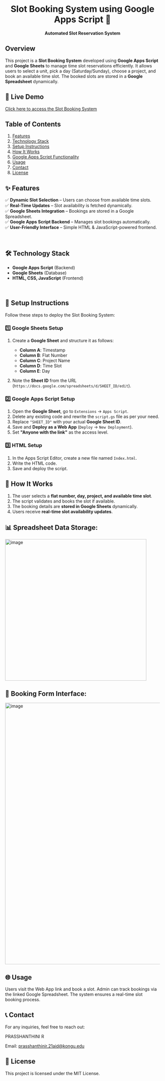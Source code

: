 <div align="center">

# Slot Booking System using Google Apps Script 📅
**Automated Slot Reservation System**

</div>

## Overview  
This project is a **Slot Booking System** developed using **Google Apps Script** and **Google Sheets** to manage time slot reservations efficiently. It allows users to select a unit, pick a day (Saturday/Sunday), choose a project, and book an available time slot. The booked slots are stored in a **Google Spreadsheet** dynamically.


## 🔗 Live Demo  
[Click here to access the Slot Booking System](https://script.google.com/macros/s/AKfycbwuK9h1SlG3tEuYWez6f3cV4FoptmXGPnrD1ZnUoTlpCmpD30d2IQf-sY_ciOSeTKOk/exec) 


## Table of Contents  
1. [Features](#features)  
2. [Technology Stack](#technology-stack)  
3. [Setup Instructions](#setup-instructions)  
4. [How It Works](#how-it-works)  
5. [Google Apps Script Functionality](#google-apps-script-functionality)  
6. [Usage](#usage)  
7. [Contact](#contact)  
8. [License](#license)  


## ✨ Features  
✅ **Dynamic Slot Selection** – Users can choose from available time slots.  
✅ **Real-Time Updates** – Slot availability is fetched dynamically.  
✅ **Google Sheets Integration** – Bookings are stored in a Google Spreadsheet.  
✅ **Google Apps Script Backend** – Manages slot bookings automatically.  
✅ **User-Friendly Interface** – Simple HTML & JavaScript-powered frontend.  

<br>

## 🛠 Technology Stack  
- **Google Apps Script** (Backend)  
- **Google Sheets** (Database)  
- **HTML, CSS, JavaScript** (Frontend)  

<br>

## 📌 Setup Instructions  
Follow these steps to deploy the Slot Booking System:

### 1️⃣ Google Sheets Setup  
1. Create a **Google Sheet** and structure it as follows:  
   - **Column A**: Timestamp  
   - **Column B**: Flat Number  
   - **Column C**: Project Name  
   - **Column D**: Time Slot  
   - **Column E**: Day  

2. Note the **Sheet ID** from the URL (`https://docs.google.com/spreadsheets/d/SHEET_ID/edit`).  

### 2️⃣ Google Apps Script Setup  
1. Open the **Google Sheet**, go to `Extensions` → `Apps Script`.  
2. Delete any existing code and rewrite the `script.gs` file as per your need.  
3. Replace `"SHEET_ID"` with your actual **Google Sheet ID**.  
4. Save and **Deploy as a Web App** (`Deploy` → `New Deployment`).  
5. Set **"Anyone with the link"** as the access level.  

### 3️⃣ HTML Setup  
1. In the Apps Script Editor, create a new file named `Index.html`.  
2. Write the HTML code. 
3. Save and deploy the script.  

## 🎯 How It Works  
1. The user selects a **flat number, day, project, and available time slot**.  
2. The script validates and books the slot if available.  
3. The booking details are **stored in Google Sheets** dynamically.  
4. Users receive **real-time slot availability updates**.  

## 📊 Spreadsheet Data Storage:
<img width="460" alt="image" src="https://github.com/user-attachments/assets/5e456445-e04d-4181-9fee-332fa4d9ca47" />

## 📝 Booking Form Interface:
<img width="850" alt="image" src="https://github.com/user-attachments/assets/c0002257-7e9a-455b-bc08-8ee589c6ac12" />


## 🌐 Usage
Users visit the Web App link and book a slot.
Admin can track bookings via the linked Google Spreadsheet.
The system ensures a real-time slot booking process.

## 📞 Contact
For any inquiries, feel free to reach out:

PRASSHANTHINI R

Email: prasshanthinir.21aid@kongu.edu


## 📜 License
This project is licensed under the MIT License.

